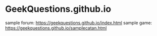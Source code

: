 # GeekQuestions.github.io
sample forum: https://geekquestions.github.io/index.html
sample game: https://geekquestions.github.io/samplecatan.html
